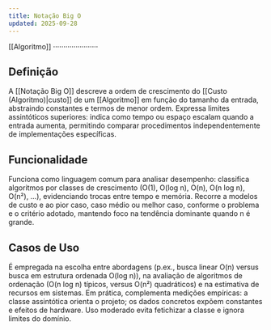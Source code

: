 ```yaml
---
title: Notação Big O
updated: 2025-09-28
---
```

[[Algoritmo]] ······················
## Definição

A [[Notação Big O]] descreve a ordem de crescimento do [[Custo (Algoritmo)|custo]] de um [[Algoritmo]] em função do tamanho da entrada, abstraindo constantes e termos de menor ordem. Expressa limites assintóticos superiores: indica como tempo ou espaço escalam quando a entrada aumenta, permitindo comparar procedimentos independentemente de implementações específicas.

## Funcionalidade
Funciona como linguagem comum para analisar desempenho: classifica algoritmos por classes de crescimento (O(1), O(log n), O(n), O(n log n), O(n²), …), evidenciando trocas entre tempo e memória. Recorre a modelos de custo e ao pior caso, caso médio ou melhor caso, conforme o problema e o critério adotado, mantendo foco na tendência dominante quando n é grande.

## Casos de Uso
É empregada na escolha entre abordagens (p.ex., busca linear O(n) versus busca em estrutura ordenada O(log n)), na avaliação de algoritmos de ordenação (O(n log n) típicos, versus O(n²) quadráticos) e na estimativa de recursos em sistemas. Em prática, complementa medições empíricas: a classe assintótica orienta o projeto; os dados concretos expõem constantes e efeitos de hardware. Uso moderado evita fetichizar a classe e ignora limites do domínio.

